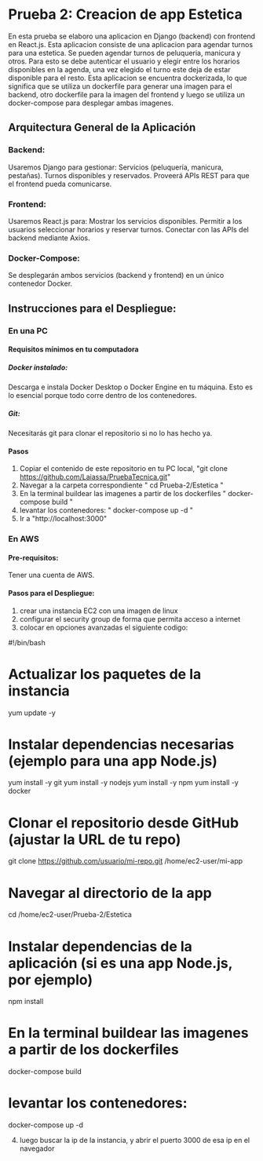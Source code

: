 # Prueba 2: Creacion de app Estetica
En esta prueba se elaboro una aplicacion en Django (backend) con frontend en React.js. 
Esta aplicacion consiste de una aplicacion para agendar turnos para una estetica. Se pueden agendar turnos de peluqueria, manicura y otros. Para esto se debe autenticar el usuario y elegir entre los horarios disponibles en la agenda, una vez elegido el turno este deja de estar disponible para el resto.
Esta aplicacion se encuentra dockerizada, lo que significa que se utiliza un dockerfile para generar una imagen para el backend, otro dockerfile para la imagen del frontend y luego se utiliza un docker-compose para desplegar ambas imagenes.

## Arquitectura General de la Aplicación
### Backend:

Usaremos Django para gestionar:
Servicios (peluquería, manicura, pestañas).
Turnos disponibles y reservados.
Proveerá APIs REST para que el frontend pueda comunicarse.
### Frontend:

Usaremos React.js para:
Mostrar los servicios disponibles.
Permitir a los usuarios seleccionar horarios y reservar turnos.
Conectar con las APIs del backend mediante Axios.
### Docker-Compose:

Se desplegarán ambos servicios (backend y frontend) en un único contenedor Docker.

## Instrucciones para el Despliegue:

### En una PC 
#### Requisitos mínimos en tu computadora
##### Docker instalado:
Descarga e instala Docker Desktop o Docker Engine en tu máquina. Esto es lo esencial porque todo corre dentro de los contenedores.
##### Git:
Necesitarás git para clonar el repositorio si no lo has hecho ya.
#### Pasos
1. Copiar el contenido de este repositorio en tu PC local,
   "git clone https://github.com/Laiassa/PruebaTecnica.git"
2. Navegar a la carpeta correspondiente
   " cd Prueba-2/Estetica "
3. En la terminal buildear las imagenes a partir de los dockerfiles
   " docker-compose build "
4. levantar los contenedores:
   " docker-compose up -d "
5. Ir a "http://localhost:3000"

### En AWS
#### Pre-requisitos:
Tener una cuenta de AWS.

#### Pasos para el Despliegue:
1. crear una instancia EC2 con una imagen de linux
2. configurar el security group de forma que permita acceso a internet
3. colocar en opciones avanzadas el siguiente codigo:

#!/bin/bash

# Actualizar los paquetes de la instancia
yum update -y

# Instalar dependencias necesarias (ejemplo para una app Node.js)
yum install -y git
yum install -y nodejs
yum install -y npm
yum install -y docker

# Clonar el repositorio desde GitHub (ajustar la URL de tu repo)
git clone https://github.com/usuario/mi-repo.git /home/ec2-user/mi-app

# Navegar al directorio de la app
cd /home/ec2-user/Prueba-2/Estetica

# Instalar dependencias de la aplicación (si es una app Node.js, por ejemplo)
npm install

# En la terminal buildear las imagenes a partir de los dockerfiles
docker-compose build

# levantar los contenedores:
docker-compose up -d

4. luego buscar la ip de la instancia, y abrir el puerto 3000 de esa ip en el navegador
   

